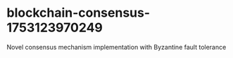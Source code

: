 # blockchain-consensus-1753123970249
Novel consensus mechanism implementation with Byzantine fault tolerance
